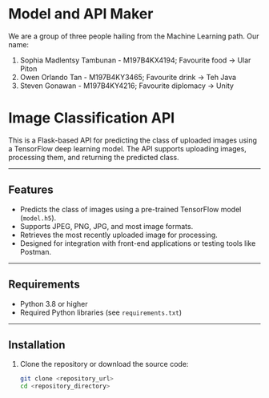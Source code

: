 
# Model and API Maker

We are a group of three people hailing from the Machine Learning path.
Our name:
1. Sophia Madlentsy Tambunan - M197B4KX4194; Favourite food -> Ular Piton
2. Owen Orlando Tan - M197B4KY3465; Favourite drink -> Teh Java
3. Steven Gonawan - M197B4KY4216; Favourite diplomacy -> Unity


# Image Classification API

This is a Flask-based API for predicting the class of uploaded images using a TensorFlow deep learning model. The API supports uploading images, processing them, and returning the predicted class.

---

## Features

- Predicts the class of images using a pre-trained TensorFlow model (`model.h5`).
- Supports JPEG, PNG, JPG, and most image formats.
- Retrieves the most recently uploaded image for processing.
- Designed for integration with front-end applications or testing tools like Postman.

---

## Requirements

- Python 3.8 or higher
- Required Python libraries (see `requirements.txt`)

---

## Installation

1. Clone the repository or download the source code:
   ```bash
   git clone <repository_url>
   cd <repository_directory>
